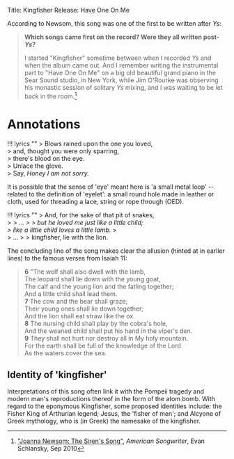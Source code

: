 Title: Kingfisher
Release: Have One On Me

According to Newsom, this song was one of the first to be written after *Ys*:

> **Which songs came first on the record? Were they all written post-*Ys*?**
>
> I started "Kingfisher" sometime between when I recorded *Ys* and when the album came out. And I remember writing the instrumental part to "Have One On Me" on a big old beautiful grand piano in the Sear Sound studio, in New York, while Jim O'Rourke was observing his monastic session of solitary *Ys* mixing, and I was waiting to be let back in the room.[^source]

# Annotations #

[^source]: ["Joanna Newsom: The Siren's Song"](http://americansongwriter.com/2010/09/joanna-newsom-the-sirens-song/), *American Songwriter*, Evan Schlansky, Sep 2010

!!! lyrics ""
    > Blows rained upon the one you loved,    
    > and, thought you were only sparring,  
    > there's blood on the eye.  
    > Unlace the glove.  
    > Say, *Honey I am not sorry.*

It is possible that the sense of 'eye' meant here is 'a small metal loop' -- related to the definition of 'eyelet': a small round hole made in leather or cloth, used for threading a lace, string or rope through (OED).

!!! lyrics ""
    > And, for the sake of that pit of snakes,  
    > 
    > ...
    > 
    > *but he loved me just like a little child;  
    > like a little child loves a little lamb.*
    >   
    > ...
    > 
    > kingfisher, lie with the lion.

The concluding line of the song makes clear the allusion (hinted at in earlier lines) to the famous verses from Isaiah 11:

> **6** "The wolf shall also dwell with the lamb,  
> The leopard shall lie down with the young goat,  
> The calf and the young lion and the fatling together;  
> And a little child shall lead them.  
> **7** The cow and the bear shall graze;  
> Their young ones shall lie down together;  
> And the lion shall eat straw like the ox.  
> **8** The nursing child shall play by the cobra's hole,  
> And the weaned child shall put his hand in the viper's den.  
> **9** They shall not hurt nor destroy all in My holy mountain.  
> For the earth shall be full of the knowledge of the Lord  
> As the waters cover the sea.

## Identity of 'kingfisher' ##

Interpretations of this song often link it with the Pompeii tragedy and modern man's reproductions thereof in the form of the atom bomb. With regard to the eponymous Kingfisher, some proposed identities include: the Fisher King of Arthurian legend; Jesus, the 'fisher of men'; and Alcyone of Greek mythology, who is (in Greek) the namesake of the kingfisher.